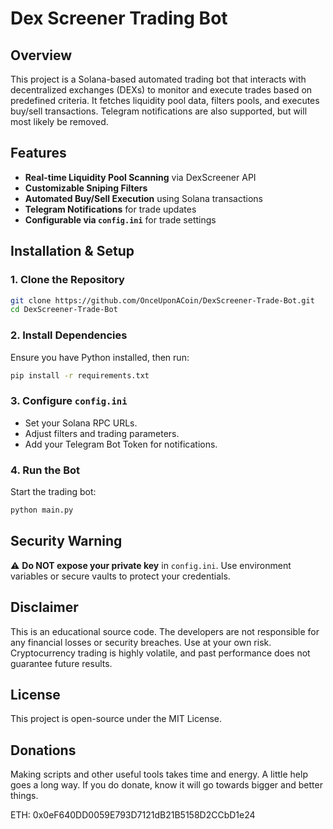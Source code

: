 # **Dex Screener Trading Bot**

## **Overview**
This project is a Solana-based automated trading bot that interacts with decentralized exchanges (DEXs) to monitor and execute trades based on predefined criteria. It fetches liquidity pool data, filters pools, and executes buy/sell transactions. Telegram notifications are also supported, but will most likely be removed.

## **Features**
-  **Real-time Liquidity Pool Scanning** via DexScreener API  
-  **Customizable Sniping Filters**
-  **Automated Buy/Sell Execution** using Solana transactions  
-  **Telegram Notifications** for trade updates  
-  **Configurable via `config.ini`** for trade settings  

## **Installation & Setup**
### **1. Clone the Repository**
```sh
git clone https://github.com/OnceUponACoin/DexScreener-Trade-Bot.git
cd DexScreener-Trade-Bot
```

### **2. Install Dependencies**
Ensure you have Python installed, then run:
```sh
pip install -r requirements.txt
```

### **3. Configure `config.ini`**
- Set your Solana RPC URLs.
- Adjust filters and trading parameters.
- Add your Telegram Bot Token for notifications.

### **4. Run the Bot**
Start the trading bot:
```sh
python main.py
```

## **Security Warning**
⚠️ **Do NOT expose your private key** in `config.ini`. Use environment variables or secure vaults to protect your credentials.

## **Disclaimer**
This is an educational source code. The developers are not responsible for any financial losses or security breaches. Use at your own risk. Cryptocurrency trading is highly volatile, and past performance does not guarantee future results.

## **License**
This project is open-source under the MIT License.

## **Donations**
Making scripts and other useful tools takes time and energy. A little help goes a long way. If you do donate, know it will go towards bigger and better things.

ETH: 0x0eF640DD0059E793D7121dB21B5158D2CCbD1e24

